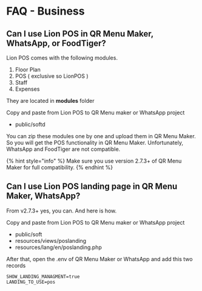 # FAQ - Business

## Can I use Lion POS in QR Menu Maker, WhatsApp, or FoodTiger?

Lion POS comes with the following modules. 

1. Floor Plan
2. POS \( exclusive so LionPOS \)
3. Staff
4. Expenses

They are located in **modules** folder

Copy and paste from Lion POS to QR Menu maker or WhatsApp project

* public/softd

You can zip these modules one by one and upload them in QR Menu Maker. So you will get the POS functionality in QR Menu Maker. Unfortunately, WhatsApp and FoodTiger are not compatible.

{% hint style="info" %}
Make sure you use version 2.7.3+ of QR Menu Maker for full compatibility.
{% endhint %}

## Can I use Lion POS landing page in QR Menu Maker, WhatsApp? 

From v2.7.3+ yes, you can. And here is how. 

Copy and paste from Lion POS to QR Menu maker or WhatsApp project

* public/soft
* resources/views/poslanding
* resources/lang/en/poslanding.php

After that, open the .env of QR Menu Maker or WhatsApp and add this two records

```text
SHOW_LANDING_MANAGMENT=true
LANDING_TO_USE=pos
```









 



